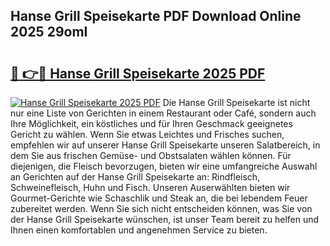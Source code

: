 ## Hanse Grill Speisekarte PDF Download Online 2025 29omI

# <h2><a href="http://gcbmr0.nevu.top/?p=Hanse+Grill+Speisekarte">🔗 👉🔴 Hanse Grill Speisekarte 2025 PDF</a></h2>

[![Hanse Grill Speisekarte 2025 PDF](https://i.imgur.com/dBaPXMq.png)](http://gcbmr0.nevu.top/?p=Hanse+Grill+Speisekarte)
Die Hanse Grill Speisekarte ist nicht nur eine Liste von Gerichten in einem Restaurant oder Café, sondern auch Ihre Möglichkeit, ein köstliches und für Ihren Geschmack geeignetes Gericht zu wählen. Wenn Sie etwas Leichtes und Frisches suchen, empfehlen wir auf unserer Hanse Grill Speisekarte unseren Salatbereich, in dem Sie aus frischen Gemüse- und Obstsalaten wählen können. Für diejenigen, die Fleisch bevorzugen, bieten wir eine umfangreiche Auswahl an Gerichten auf der Hanse Grill Speisekarte an: Rindfleisch, Schweinefleisch, Huhn und Fisch. Unseren Auserwählten bieten wir Gourmet-Gerichte wie Schaschlik und Steak an, die bei lebendem Feuer zubereitet werden. Wenn Sie sich nicht entscheiden können, was Sie von der Hanse Grill Speisekarte wünschen, ist unser Team bereit zu helfen und Ihnen einen komfortablen und angenehmen Service zu bieten.
